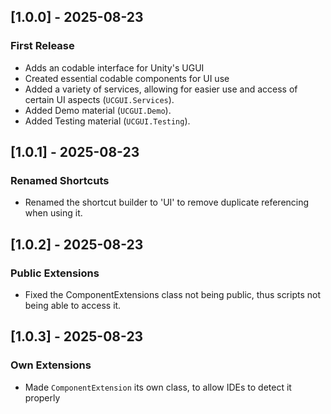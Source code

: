 ## [1.0.0] - 2025-08-23
### First Release
- Adds an codable interface for Unity's UGUI
- Created essential codable components for UI use
- Added a variety of services, allowing for easier use and access of certain UI aspects (`UCGUI.Services`).
- Added Demo material (`UCGUI.Demo`).
- Added Testing material (`UCGUI.Testing`).

## [1.0.1] - 2025-08-23
### Renamed Shortcuts
- Renamed the shortcut builder to 'UI' to remove duplicate referencing when using it.

## [1.0.2] - 2025-08-23
### Public Extensions
- Fixed the ComponentExtensions class not being public, thus scripts not being able to access it.

## [1.0.3] - 2025-08-23
### Own Extensions
- Made `ComponentExtension` its own class, to allow IDEs to detect it properly 

